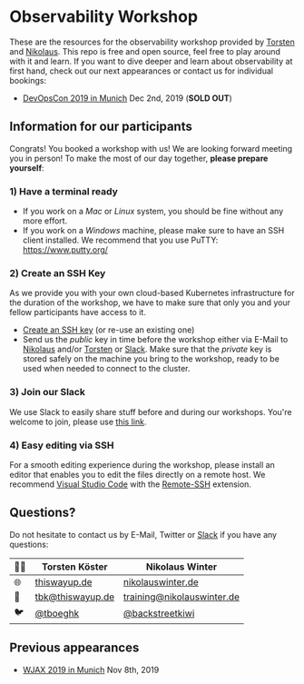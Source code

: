 # Observability Workshop 

These are the resources for the observability workshop provided by [Torsten](https://www.thiswayup.de) and [Nikolaus](https://www.nikolauswinter.de). This repo is free and open source, feel free to play around with it and learn. If you want to dive deeper and learn about observability at first hand, check out our next appearances or contact us for individual bookings:

* [DevOpsCon 2019 in Munich](https://devopsconference.de/monitoring-traceability-diagnostics/monitoring-workshop-open-source-observability-and-log-management-in-container-environments/) Dec 2nd, 2019 (**SOLD OUT**)

## Information for our participants

Congrats! You booked a workshop with us! We are looking forward meeting you in person!
To make the most of our day together, __please prepare yourself__:

### 1) Have a terminal ready

* If you work on a _Mac_ or _Linux_ system, you should be fine without any more effort.
* If you work on a _Windows_ machine, please make sure to have an SSH client installed. We recommend that you use PuTTY: https://www.putty.org/

### 2) Create an SSH Key

As we provide you with your own cloud-based Kubernetes infrastructure for the duration of the workshop, we have to make sure that only you and your fellow participants have access to it.

* [Create an SSH key](https://help.github.com/en/enterprise/2.17/user/authenticating-to-github/generating-a-new-ssh-key-and-adding-it-to-the-ssh-agent) (or re-use an existing one)
* Send us the _public_ key in time before the workshop either via E-Mail to [Nikolaus](mailto:training@nikolauswinter.de) and/or [Torsten](mailto:tbk@thiswayup.de) or [Slack](https://o12stack.slack.com/). Make sure that the _private_ key is stored safely on the machine you bring to the workshop, ready to be used when needed to connect to the cluster.

### 3) Join our Slack 

We use Slack to easily share stuff before and during our workshops. You're welcome to join, please use [this link](https://join.slack.com/t/o12stack/shared_invite/enQtODA0MzAzMjAwNzUyLTY1YTViZjVlZjY3ZjFkZTNlM2E1YWFiMTY4M2QwOTRhN2IyMjM3M2Q5MmYxMzUyMDk4ZGFkZmY1NzhlNmQ4ZDU).


### 4) Easy editing via SSH

For a smooth editing experience during the workshop, please install an editor that enables you to edit the files directly on a remote host. We recommend [Visual Studio Code](https://code.visualstudio.com/) with the [Remote-SSH](https://code.visualstudio.com/docs/remote/ssh) extension.

## Questions?

Do not hesitate to contact us by E-Mail, Twitter or [Slack](https://o12stack.slack.com/) if you have any questions:

👨‍💻 | Torsten Köster | Nikolaus Winter
---|------------ | -------------
🌐 | [thiswayup.de](https://www.thiswayup.de) | [nikolauswinter.de](https://www.nikolauswinter.de)
📧 | [tbk@thiswayup.de](mailto:tbk@thiswayup.de) | [training@nikolauswinter.de](mailto:training@nikolauswinter.de)
🐦 | [@tboeghk](https://twitter.com/tboeghk) | [@backstreetkiwi](https://twitter.com/backstreetkiwi)

## Previous appearances

* [WJAX 2019 in Munich](https://jax.de/cloud-container-serverless/workshop-observability-log-management-fuer-container-umgebungen/) Nov 8th, 2019



